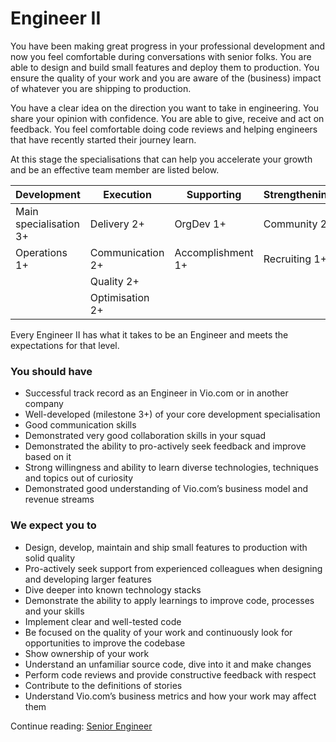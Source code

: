 # Engineer II

You have been making great progress in your professional development and now you feel comfortable during conversations with senior folks. You are able to design and build small features and deploy them to production. You ensure the quality of your work and you are aware of the (business) impact of whatever you are shipping to production.

You have a clear idea on the direction you want to take in engineering. You share your opinion with confidence. You are able to give, receive and act on feedback. You feel comfortable doing code reviews and helping engineers that have recently started their journey learn.

At this stage the specialisations that can help you accelerate your growth and be an effective team member are listed below.

| Development | Execution | Supporting | Strengthening |
| --- | --- | --- | --- |
| Main specialisation 3+ | Delivery 2+ | OrgDev 1+ | Community 2+ |
| Operations 1+ | Communication 2+ | Accomplishment 1+ | Recruiting 1+ |
| | Quality 2+ | | |
| | Optimisation 2+ | | |

Every Engineer II has what it takes to be an Engineer and meets the expectations for that level.

### You should have

- Successful track record as an Engineer in Vio.com or in another company
- Well-developed (milestone 3+) of your core development specialisation
- Good communication skills
- Demonstrated very good collaboration skills in your squad
- Demonstrated the ability to pro-actively seek feedback and improve based on it
- Strong willingness and ability to learn diverse technologies, techniques and topics out of curiosity
- Demonstrated good understanding of Vio.com’s business model and revenue streams

### We expect you to

- Design, develop, maintain and ship small features to production with solid quality
- Pro-actively seek support from experienced colleagues when designing and developing larger features
- Dive deeper into known technology stacks
- Demonstrate the ability to apply learnings to improve code, processes and your skills
- Implement clear and well-tested code
- Be focused on the quality of your work and continuously look for opportunities to improve the codebase
- Show ownership of your work
- Understand an unfamiliar source code, dive into it and make changes
- Perform code reviews and provide constructive feedback with respect
- Contribute to the definitions of stories
- Understand Vio.com’s business metrics and how your work may affect them

Continue reading: [Senior Engineer](senior_engineer.md)
